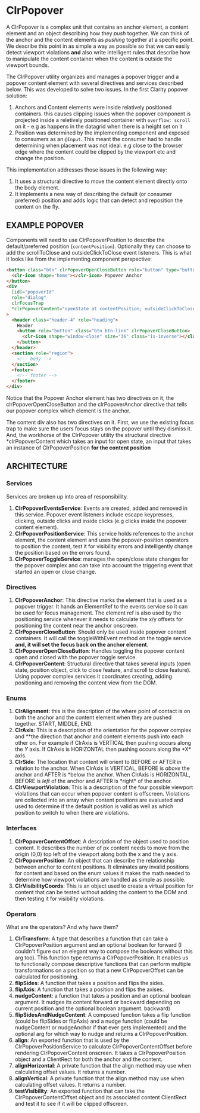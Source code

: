 # ClrPopover

A ClrPopover is a complex unit that contains an anchor element, a content element and an object describing how
they _push_ together. We can think of the anchor and the content elements as _pushing_ together at a specific
point. We describe this point in as simple a way as possible so that we can easily detect viewport violations **and**
also write intelligent rules that describe how to manipulate the content container when the content is outside the
viewport bounds.

The ClrPopover utility organizes and manages a popover trigger and a popover content element with several
directives and services described below. This was developed to solve two issues. In the first Clarity popover solution:

1.  Anchors and Content elements were inside relatively positioned containers. this causes clipping issues when
    the popover component is projected inside a reletively positioned container with `overflow: scroll` on it - e.g as
    happens in the datagrid when there is a height set on it
2.  Position was determined by the implementing component and exposed to consumers as an `@Input`. This meant the
    consumer had to handle determining when placement was not ideal. e.g close to the browser edge where the content
    could be clipped by the viewport etc and change the position.

This implementation addresses those issues in the following way:

1.  It uses a structural directive to move the content element directly onto the body element.
2.  It implements a new way of describing the default (or consumer preferred) position and adds logic that can detect
    and reposition the content on the fly.

## EXAMPLE POPOVER

Components will need to use ClrPopoverPosition to describe the default/preferred position (`contentPosition`).
Optionally they can choose to add the scrollToClose and outsideClickToClose event listeners.
This is what it looks like from the implementing component perspective:

```html
<button class="btn" clrPopoverOpenCloseButton role="button" type="button" [attr.aria-owns]="popoverId" clrPopoverAnchor>
  <clr-icon shape="home"></clr-icon> Popover Anchor
</button>
<div
  [id]="popoverId"
  role="dialog"
  clrFocusTrap
  *clrPopoverContent="openState at contentPosition; outsideClickToClose: true; scrollToClose: true"
>
  <header class="header-4" role="heading">
    Header
    <button role="button" class="btn btn-link" clrPopoverCloseButton>
      <clr-icon shape="window-close" size="36" class="is-inverse"></clr-icon>
    </button>
  </header>
  <section role="region">
    <!-- body -->
  </section>
  <footer>
    <!-- footer -->
  </footer>
</div>
```

Notice that the Popover Anchor element has two directives on it, the clrPopoverOpenCloseButton and the clrPopoverAnchor
directive that tells our popover complex which element is the anchor.

The content div also has two directives on it. First, we use the existing focus trap to make sure the users focus
stays on the popover until they dismiss it. And, the workhorse of the ClrPopover utility the structural
directive \*clrPopoverContent which takes an input for open state, an input that takes an instance of
ClrPopoverPosition **for the content position**

## ARCHITECTURE

### Services

Services are broken up into area of responsibility.

1.  **ClrPopoverEventsService**: Events are created, added and removed in this service. Popover event listeners
    include escape keypresses, clicking, outside clicks and inside clicks (e.g clicks inside the popover content element).
2.  **ClrPopoverPositionService**: This service holds references to the anchor element, the content element and
    uses
    the popover-position operators to position the content, test it for visibility errors and intelligently change
    the position based on the errors found.
3.  **ClrPopoverToggleService**: manages the open/close state changes for the popover complex and can take into
    account the triggering event that started an open or close change.

### Directives

1.  **ClrPopoverAnchor**: This directive marks the element that is used as a popover trigger. It hands an
    ElementRef to the events service so it can be used for focus management. The element ref is also used by the
    positioning service whenever it needs to calculate the x/y offsets for positioning the content near the anchor onscreen.
2.  **ClrPopoverCloseButton**: Should only be used inside popover content containers. It will call the toggleWithEvent
    method on the toggle service **and, it will set the focus back on the anchor element**.
3.  **ClrPopoverOpenCloseButton**: Handles toggling the popover content open and closed with the popover toggle service.
4.  **ClrPopoverContent**: Structural directive that takes several inputs (open state, position object, click to
    close feature, and scroll to close feature). Using popover complex services it coordinates creating, adding
    positioning and removing the content view from the DOM.

### Enums

1.  **ClrAlignment**: this is the description of the where point of contact is on both the anchor and the content
    element when they are pushed together. START, MIDDLE, END.
2.  **ClrAxis**: This is a description of the orientation for the popover complex and \**the direction that anchor and
    content elements push into each other on. For example if ClrAxis is VERTICAL then pushing occurs along the *Y* axis. If
    ClrAxis is HORIZONTAL then pushing occurs along the *X\* axis.
3.  **ClrSide**: The location that content will orient to BEFORE or AFTER in relation to the anchor. When ClrAxis is
    VERTICAL, BEFORE is _above_ the anchor and AFTER is *below the anchor. When ClrAxis is HORIZONTAL, BEFORE is *left*
    of the anchor and AFTER is *right\* of the anchor.
4.  **ClrViewportViolation**: This is a description of the four possible viewport violations that can occur when
    popover content is offscreen. Violations are collected into an array when content positions are evaluated and
    used to determine if the default position is valid as well as which position to switch to when there are violations.

### Interfaces

1.  **ClrPopoverContentOffset**: A description of the object used to position content. It describes the number of px
    content needs to move from the origin (0,0) top left of the viewport along both the x and the y axis.
2.  **ClrPopoverPosition**: An object that can describe the relationship between anchor to content positions. It
    eliminates any invalid positions for content and based on the enum values it makes the math needed to determine how
    viewport violations are handled as simple as possible.
3.  **ClrVisibilityCoords**: This is an object used to create a virtual position for content that can be tested
    without adding the content to the DOM and then testing it for visibility violations.

### Operators

What are the operators? And why have them?

1.  **ClrTransform**: A type that describes a function that can take a ClrPopoverPosition argument and an optional
    boolean for forward (I couldn't figure out an elegant way to compose the booleans without this arg too). This
    function type returns a ClrPopoverPosition. It enables us to functionally compose descriptive functions that can
    perform multiple transformations on a position so that a new ClrPopoverOffset can be calculated for positioning.
2.  **flipSides**: A function that takes a position and flips the sides.
3.  **flipAxis**: A function that takes a position and flips the axises.
4.  **nudgeContent**: a function that takes a position and an optional boolean argument. It nudges its content forward
    or backward depending on current position and the optional boolean argument.
    backward)
5.  **flipSidesAndNudgeContent**: A composed function takes a flip function (could be flipSides or flipAxis) and a
    nudge function (could be nudgeContent or nudgeAnchor if that ever gets implemented) and the optional arg for which
    way to nudge and returns a ClrPopoverPosition.
6.  **align**: An exported function that is used by the ClrPopoverPositionService to calculate ClrPopoverContentOffset
    before rendering ClrPopoverContent onscreen. It takes a ClrPopoverPosition object and a ClientRect for both the
    anchor and the content.
7.  **alignHorizontal**: A private function that the align method may use when calculating offset values. It returns
    a number.
8.  **alignVertical**: A private function that the align method may use when calculating offset values. It returns
    a number.
9.  **testVisibility**: An exported function that can take the ClrPopoverContentOffset object and its associated
    content ClientRect and test it to see if it will be clipped offscreen.
